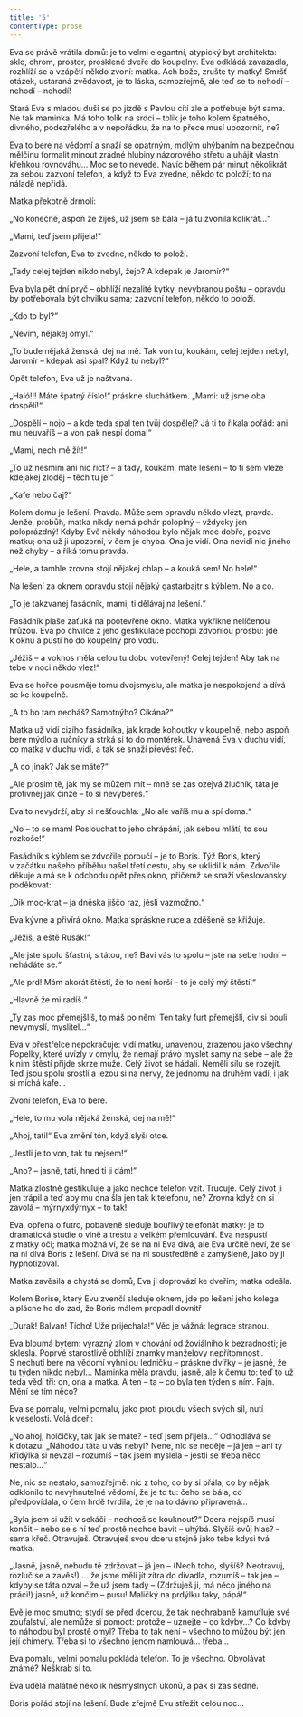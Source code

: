 ```yaml
---
title: '5'
contentType: prose
---
```


<section>

Eva se právě vrátila domů: je to velmi elegantní, atypický byt architekta: sklo, chrom, prostor, prosklené dveře do koupelny. Eva odkládá zavazadla, rozhlíží se a vzápětí někdo zvoní: matka. Ach bože, zrušte ty matky! Smršť otázek, ustaraná zvědavost, je to láska, samozřejmě, ale teď se to nehodí – nehodí – nehodí!

Stará Eva s mladou duší se po jízdě s Pavlou cítí zle a potřebuje být sama. Ne tak maminka. Má toho tolik na srdci – tolik je toho kolem špatného, divného, podezřelého a v nepořádku, že na to přece musí upozornit, ne?

Eva to bere na vědomí a snaží se opatrným, mdlým uhýbáním na bezpečnou mělčinu formalit minout zrádné hlubiny názorového střetu a uhájit vlastní křehkou rovnováhu… Moc se to nevede. Navíc během pár minut několikrát za sebou zazvoní telefon, a když to Eva zvedne, někdo to položí; to na náladě nepřidá.

Matka překotně drmolí:

„No konečně, aspoň že žiješ, už jsem se bála – já tu zvonila kolikrát…“

„Mami, teď jsem přijela!“

Zazvoní telefon, Eva to zvedne, někdo to položí.

„Tady celej tejden nikdo nebyl, žejo? A kdepak je Jaromír?“

Eva byla pět dní pryč – obhlíží nezalité kytky, nevybranou poštu – opravdu by potřebovala být chvilku sama; zazvoní telefon, někdo to položí.

„Kdo to byl?“

„Nevim, nějakej omyl.“

„To bude nějaká ženská, dej na mě. Tak von tu, koukám, celej tejden nebyl, Jaromír – kdepak asi spal? Když tu nebyl?“

Opět telefon, Eva už je naštvaná.

„Haló!!! Máte špatný číslo!“ práskne sluchátkem. „Mami: už jsme oba dospělí!“

„Dospělí – nojo – a kde teda spal ten tvůj dospělej? Já ti to řikala pořád: ani mu neuvaříš – a von pak nespí doma!“

„Mami, nech mě žít!“

„To už nesmim ani nic říct? – a tady, koukám, máte lešení – to ti sem vleze kdejakej zloděj – těch tu je!“

„Kafe nebo čaj?“

Kolem domu je lešení. Pravda. Může sem opravdu někdo vlézt, pravda. Jenže, probůh, matka nikdy nemá pohár poloplný – vždycky jen poloprázdný! Kdyby Evě někdy náhodou bylo nějak moc dobře, pozve matku; ona už ji upozorní, v čem je chyba. Ona je vidí. Ona nevidí nic jiného než chyby – a říká tomu pravda.

„Hele, a tamhle zrovna stojí nějakej chlap – a kouká sem! No hele!“

Na lešení za oknem opravdu stojí nějaký gastarbajtr s kýblem. No a co.

„To je takzvanej fasádník, mami, ti dělávaj na lešení.“

Fasádník plaše zaťuká na pootevřené okno. Matka vykřikne nelíčenou hrůzou. Eva po chvilce z jeho gestikulace pochopí zdvořilou prosbu: jde k oknu a pustí ho do koupelny pro vodu.

„Jéžiš – a voknos měla celou tu dobu votevřený! Celej tejden! Aby tak na tebe v noci někdo vlez!“

Eva se hořce pousměje tomu dvojsmyslu, ale matka je nespokojená a dívá se ke koupelně.

„A to ho tam necháš? Samotnýho? Cikána?“

Matka už vidí cizího fasádníka, jak krade kohoutky v koupelně, nebo aspoň bere mýdlo a ručníky a strká si to do montérek. Unavená Eva v duchu vidí, co matka v duchu vidí, a tak se snaží převést řeč.

„A co jinak? Jak se máte?“

„Ale prosim tě, jak my se můžem mít – mně se zas ozejvá žlučník, táta je protivnej jak činže – to si nevybereš.“

Eva to nevydrží, aby si nešťouchla: „No ale vaříš mu a spí doma.“

„No – to se mám! Poslouchat to jeho chrápání, jak sebou mlátí, to sou rozkoše!“

Fasádník s kýblem se zdvořile poroučí – je to Boris. Týž Boris, který v začátku našeho příběhu našel třetí cestu, aby se uklidil k nám. Zdvořile děkuje a má se k odchodu opět přes okno, přičemž se snaží všeslovansky poděkovat:

„Dik moc-krat – ja dněska jiščo raz, jésli vazmožno.“

Eva kývne a přivírá okno. Matka spráskne ruce a zděšeně se křižuje.

„Jéžiš, a eště Rusák!“

„Ale jste spolu šťastni, s tátou, ne? Baví vás to spolu – jste na sebe hodní – nehádáte se.“

„Ale prd! Mám akorát štěstí, že to není horší – to je celý mý štěstí.“

„Hlavně že mi radíš.“

„Ty zas moc přemejšlíš, to máš po něm! Ten taky furt přemejšlí, div si bouli nevymyslí, myslitel…“

Eva v přestřelce nepokračuje: vidí matku, unavenou, zrazenou jako všechny Popelky, které uvízly v omylu, že nemají právo myslet samy na sebe – ale že k nim štěstí přijde skrze muže. Celý život se hádali. Neměli sílu se rozejít. Teď jsou spolu srostlí a lezou si na nervy, že jednomu na druhém vadí, i jak si míchá kafe…

Zvoní telefon, Eva to bere.

„Hele, to mu volá nějaká ženská, dej na mě!“

„Ahoj, tati!“ Eva změní tón, když slyší otce.

„Jestli je to von, tak tu nejsem!“

„Ano? – jasně, tati, hned ti ji dám!“

Matka zlostně gestikuluje a jako nechce telefon vzít. Trucuje. Celý život ji jen trápil a teď aby mu ona šla jen tak k telefonu, ne? Zrovna když on si zavolá – mýrnyxdýrnyx – to tak!

Eva, opřená o futro, pobaveně sleduje bouřlivý telefonát matky: je to dramatická studie o vině a trestu a velkém přemlouvání. Eva nespustí z matky oči; matka možná ví, že se na ni Eva dívá, ale Eva určitě neví, že se na ni dívá Boris z lešení. Dívá se na ni soustředěně a zamyšleně, jako by ji hypnotizoval.

Matka zavěsila a chystá se domů, Eva ji doprovází ke dveřím; matka odešla.

Kolem Borise, který Evu zvenčí sleduje oknem, jde po lešení jeho kolega a plácne ho do zad, že Boris málem propadl dovnitř

„Durak! Balvan! Tícho! Uže prijechala!“ Věc je vážná: legrace stranou.

Eva bloumá bytem: výrazný zlom v chování od žoviálního k bez­radnosti; je skleslá. Poprvé starostlivě obhlíží známky manželovy nepřítomnosti. S nechutí bere na vědomí vyhnilou ledničku – práskne dvířky – je jasné, že tu týden nikdo nebyl… Maminka měla pravdu, jasně, ale k čemu to: teď to už teda vědí tři: on, ona a matka. A ten – ta – co byla ten týden s ním. Fajn. Mění se tím něco?

Eva se pomalu, velmi pomalu, jako proti proudu všech svých sil, nutí k veselosti. Volá dceři:

„No ahoj, holčičky, tak jak se máte? – teď jsem přijela…“ Odhodlává se k dotazu: „Náhodou táta u vás nebyl? Nene, nic se neděje – já jen – ani ty křidýlka si nevzal – rozumíš – tak jsem myslela – jestli se třeba něco nestalo…“

Ne, nic se nestalo, samozřejmě: nic z toho, co by si přála, co by nějak odklonilo to nevyhnutelné vědomí, že je to tu: čeho se bála, co předpovídala, o čem hrdě tvrdila, že je na to dávno připravená…

„Byla jsem si užít v sekáči – nechceš se kouknout?“ Dcera nejspíš musí končit – nebo se s ní teď prostě nechce bavit – uhýbá. Slyšíš svůj hlas? – sama křeč. Otravuješ. Otravuješ svou dceru stejně jako tebe kdysi tvá matka.

„Jasně, jasně, nebudu tě zdržovat – já jen – (Nech toho, slyšíš? Neotravuj, rozluč se a zavěs!) … že jsme měli jít zítra do divadla, rozumíš – tak jen – kdyby se táta ozval – že už jsem tady – (Zdržuješ ji, má něco jiného na práci!) jasně, už končim – pusu! Maličký na prdýlku taky, pápá!“

Evě je moc smutno; stydí se před dcerou, že tak neohrabaně kamufluje své zoufalství, ale nemůže si pomoct: protože – uznejte – co kdyby…? Co kdyby to náhodou byl prostě omyl? Třeba to tak není – všechno to můžou být jen její chiméry. Třeba si to všechno jenom namlouvá… třeba…

Eva pomalu, velmi pomalu pokládá telefon. To je všechno. Obvolávat známé? Neškrab si to.

Eva udělá malátně několik nesmyslných úkonů, a pak si zas sedne.

Boris pořád stojí na lešení. Bude zřejmě Evu střežit celou noc…

</section>
